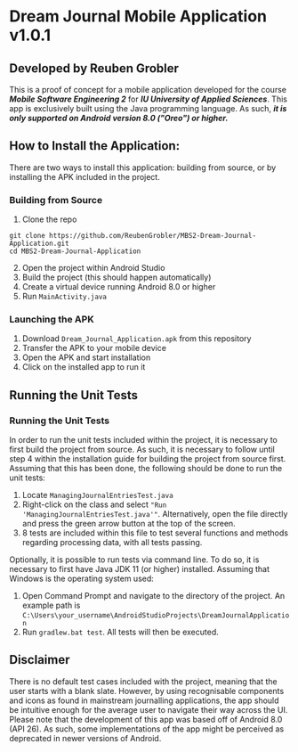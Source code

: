 # Dream Journal Mobile Application v1.0.1
## Developed by Reuben Grobler

This is a proof of concept for a mobile application developed for the course ___Mobile Software Engineering 2___ for ___IU University of Applied Sciences___.
This app is exclusively built using the Java programming language. As such, ***it is only supported on Android version 8.0 ("Oreo") or higher.***

## How to Install the Application:

There are two ways to install this application: building from source, or by installing the APK included in the project.

### Building from Source

1. Clone the repo
```
git clone https://github.com/ReubenGrobler/MBS2-Dream-Journal-Application.git
cd MBS2-Dream-Journal-Application
```
2. Open the project within Android Studio
3. Build the project (this should happen automatically)
4. Create a virtual device running Android 8.0 or higher
5. Run `MainActivity.java`

### Launching the APK

1. Download `Dream_Journal_Application.apk` from this repository
2. Transfer the APK to your mobile device
3. Open the APK and start installation
4. Click on the installed app to run it

## Running the Unit Tests

### Running the Unit Tests

In order to run the unit tests included within the project, it is necessary to first build the project from source. As such, it is necessary to follow until step 4 within the installation guide for building the project from source first. Assuming that this has been done, the following should be done to run the unit tests:
1. Locate `ManagingJournalEntriesTest.java`
2. Right-click on the class and select `"Run 'ManagingJournalEntriesTest.java'"`. Alternatively, open the file directly and press the green arrow button at the top of the screen.
3. 8 tests are included within this file to test several functions and methods regarding processing data, with all tests passing.

Optionally, it is possible to run tests via command line. To do so, it is necessary to first have Java JDK 11 (or higher) installed. Assuming that Windows is the operating system used:
1. Open Command Prompt and navigate to the directory of the project. An example path is `C:\Users\your_username\AndroidStudioProjects\DreamJournalApplication`
2. Run `gradlew.bat test`. All tests will then be executed.

## Disclaimer
There is no default test cases included with the project, meaning that the user starts with a blank slate. However, by using recognisable components and icons as found in mainstream journalling applications, the app should be intuitive enough for the average user to navigate their way across the UI.
Please note that the development of this app was based off of Android 8.0 (API 26). As such, some implementations of the app might be perceived as deprecated in newer versions of Android.
